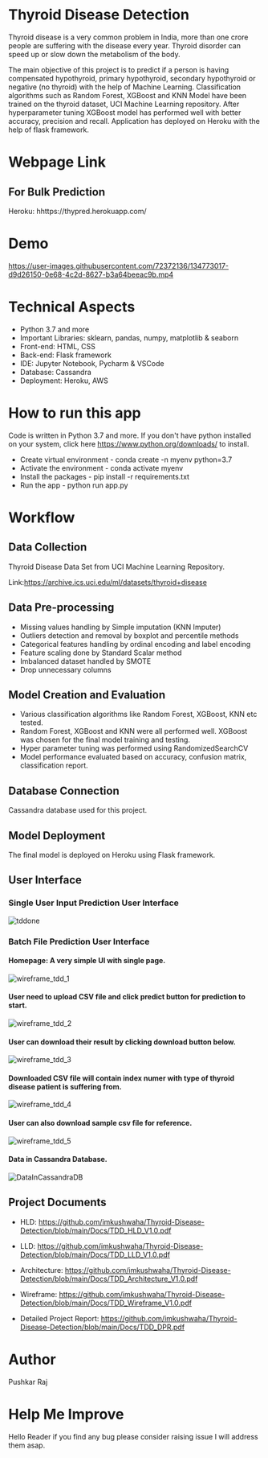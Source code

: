 # Thyroid Disease Detection

Thyroid disease is a very common problem in India, more than one crore people are suffering with the disease every year. Thyroid disorder can speed up or slow down the metabolism of the body.

The main objective of this project is to predict if a person is having compensated hypothyroid, primary hypothyroid, secondary hypothyroid or negative (no thyroid) with the help of Machine Learning. Classification algorithms such as Random Forest, XGBoost and KNN Model have been trained on the thyroid dataset, UCI Machine Learning repository. After hyperparameter tuning XGBoost model has performed well with better accuracy, precision and recall. Application has deployed on Heroku with the help of flask framework.

# Webpage Link


## For Bulk Prediction
Heroku: hhttps://thypred.herokuapp.com/

# Demo

https://user-images.githubusercontent.com/72372136/134773017-d9d26150-0e68-4c2d-8627-b3a64beeac9b.mp4




# Technical Aspects

- Python 3.7 and more
- Important Libraries: sklearn, pandas, numpy, matplotlib & seaborn
- Front-end: HTML, CSS 
- Back-end: Flask framework
- IDE: Jupyter Notebook, Pycharm & VSCode
- Database: Cassandra 
- Deployment: Heroku, AWS

# How to run this app 

Code is written in Python 3.7 and more. If you don't have python installed on your system, click here https://www.python.org/downloads/ to install.

- Create virtual environment - conda create -n myenv python=3.7
- Activate the environment - conda activate myenv
- Install the packages - pip install -r requirements.txt
- Run the app - python run app.py

# Workflow

## Data Collection

Thyroid Disease Data Set from UCI Machine Learning Repository.

Link:https://archive.ics.uci.edu/ml/datasets/thyroid+disease

## Data Pre-processing

- Missing values handling by Simple imputation (KNN Imputer)
- Outliers detection and removal by boxplot and percentile methods
- Categorical features handling by ordinal encoding and label encoding
- Feature scaling done by Standard Scalar method
- Imbalanced dataset handled by SMOTE
- Drop unnecessary columns

## Model Creation and Evaluation

- Various classification algorithms like Random Forest, XGBoost, KNN etc tested.
- Random Forest, XGBoost and KNN were all performed well. XGBoost was chosen for the final model training and testing.
- Hyper parameter tuning was performed using RandomizedSearchCV
- Model performance evaluated based on accuracy, confusion matrix, classification report.


## Database Connection
Cassandra database used for this project.

## Model Deployment
The final model is deployed on Heroku using Flask framework.

## User Interface
### Single User Input Prediction User Interface
![tddone](https://user-images.githubusercontent.com/72372136/136432372-6d2b380e-8150-4393-8b88-b611f3e5a36c.JPG)

### Batch File Prediction User Interface
#### Homepage: A very simple UI with single page. 
![wireframe_tdd_1](https://user-images.githubusercontent.com/72372136/134201402-7c55f34a-b633-44f1-b2a3-87da79a37c47.JPG)

#### User need to upload CSV file and click predict button for prediction to start.
![wireframe_tdd_2](https://user-images.githubusercontent.com/72372136/134201675-f3a40430-cb60-4817-a21b-de65370f0e69.JPG)

#### User can download their result by clicking download button below.
![wireframe_tdd_3](https://user-images.githubusercontent.com/72372136/134201925-476df9d9-7f2f-4d5b-b927-46897f5c492c.JPG)

#### Downloaded CSV file will contain index numer with type of thyroid disease patient is suffering from.
![wireframe_tdd_4](https://user-images.githubusercontent.com/72372136/134202106-fb8e0274-ac88-4f9b-b77e-4e834d642a24.JPG)

#### User can also download sample csv file for reference.
![wireframe_tdd_5](https://user-images.githubusercontent.com/72372136/134202214-b4d2fa52-fa25-47d9-9a89-034515e94051.JPG)

#### Data in Cassandra Database.
![DataInCassandraDB](https://user-images.githubusercontent.com/72372136/134202316-ef62ddc2-25f9-451e-bd34-be6c3accce4b.JPG)


## Project Documents

- HLD: https://github.com/imkushwaha/Thyroid-Disease-Detection/blob/main/Docs/TDD_HLD_V1.0.pdf

- LLD: https://github.com/imkushwaha/Thyroid-Disease-Detection/blob/main/Docs/TDD_LLD_V1.0.pdf

- Architecture: https://github.com/imkushwaha/Thyroid-Disease-Detection/blob/main/Docs/TDD_Architecture_V1.0.pdf

- Wireframe: https://github.com/imkushwaha/Thyroid-Disease-Detection/blob/main/Docs/TDD_Wireframe_V1.0.pdf

- Detailed Project Report: https://github.com/imkushwaha/Thyroid-Disease-Detection/blob/main/Docs/TDD_DPR.pdf


# Author

Pushkar Raj


# Help Me Improve

Hello Reader if you find any bug please consider raising issue I will address them asap.
